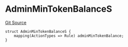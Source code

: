 # AdminMinTokenBalanceS
[Git Source](https://github.com/thrackle-io/tron/blob/9665732f3266b703cc028112f97a9a18c551bb91/src/client/token/handler/diamond/RuleStorage.sol)


```solidity
struct AdminMinTokenBalanceS {
    mapping(ActionTypes => Rule) adminMinTokenBalance;
}
```

